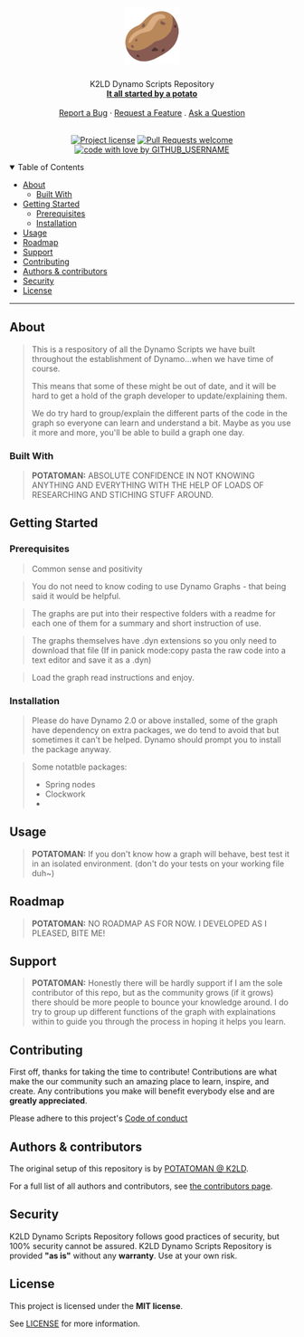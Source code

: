 <h1 align="center">
  <a href="https://github.com/potatoman2023/DynamoScripts">
    <!-- Please provide path to your logo here -->
    <img src="docs/images/potato-svgrepo-com.svg" alt="Logo" width="100" height="100">
  </a>
</h1>

<div align="center">
  K2LD Dynamo Scripts Repository
  <br />
  <a href="#about"><strong>It all started by a potato </strong></a>
  <br />
  <br />
  <a href="https://github.com/GITHUB_USERNAME/REPO_SLUG/issues/new?assignees=&labels=bug&template=01_BUG_REPORT.md&title=bug%3A+">Report a Bug</a>
  ·
  <a href="https://github.com/GITHUB_USERNAME/REPO_SLUG/issues/new?assignees=&labels=enhancement&template=02_FEATURE_REQUEST.md&title=feat%3A+">Request a Feature</a>
  .
  <a href="https://github.com/GITHUB_USERNAME/REPO_SLUG/issues/new?assignees=&labels=question&template=04_SUPPORT_QUESTION.md&title=support%3A+">Ask a Question</a>
</div>

<div align="center">
<br />

[![Project license](https://img.shields.io/badge/license-MIT-a5668b?color=a5668b
)](LICENSE)
[![Pull Requests welcome](https://img.shields.io/badge/PRs-welcome-ff69b4.svg?style=flat-square)](https://github.com/potatoman2023/DynamoScripts/issues?q=is%3Aissue+is%3Aopen+label%3A%22help+wanted%22)
[![code with love by GITHUB_USERNAME](https://img.shields.io/badge/%3C%2F%3E%20with%20%E2%99%A5%20by-POTATOMAN-ff1414.svg?style=flat-square)](https://github.com/potatoman2023)

</div>

<details open="open">
<summary>Table of Contents</summary>

- [About](#about)
  - [Built With](#built-with)
- [Getting Started](#getting-started)
  - [Prerequisites](#prerequisites)
  - [Installation](#installation)
- [Usage](#usage)
- [Roadmap](#roadmap)
- [Support](#support)
- [Contributing](#contributing)
- [Authors \& contributors](#authors--contributors)
- [Security](#security)
- [License](#license)

</details>

---

## About

> This is a respository of all the Dynamo Scripts we have built throughout the establishment of Dynamo...when we have time of course.
>
> This means that some of these might be out of date, and it will be hard to get a hold of the graph developer to update/explaining them. 
>
> We do try hard to group/explain the different parts of the code in the graph so everyone can learn and understand a bit. Maybe as you use it more and more, you'll be able to build a graph one day.


### Built With

> **POTATOMAN:** ABSOLUTE CONFIDENCE IN NOT KNOWING ANYTHING AND EVERYTHING WITH THE HELP OF LOADS OF RESEARCHING AND STICHING STUFF AROUND.

## Getting Started

### Prerequisites

> Common sense and positivity

> You do not need to know coding to use Dynamo Graphs - that being said it would be helpful.

> The graphs are put into their respective folders with a readme for each one of them for a summary and short instruction of use.

> The graphs themselves have .dyn extensions so you only need to download that file (If in panick mode:copy pasta the raw code into a text editor and save it as a .dyn)

> Load the graph read instructions and enjoy.

### Installation

> Please do have Dynamo 2.0 or above installed, some of the graph have dependency on extra packages, we do tend to avoid that but sometimes it can't be helped. Dynamo should prompt you to install the package anyway. 

>Some notatble packages:
> - Spring nodes
> - Clockwork
> - 

## Usage

>**POTATOMAN:** If you don't know how a graph will behave, best test it in an isolated environment. (don't do your tests on your working file duh~)

>

## Roadmap

>**POTATOMAN:** NO ROADMAP AS FOR NOW. I DEVELOPED AS I PLEASED, BITE ME!

## Support

> **POTATOMAN:** Honestly there will be hardly support if I am the sole contributor of this repo, but as the community grows (if it grows) there should be more people to bounce your knowledge around. I do try to group up different functions of the graph with explainations within to guide you through the process in hoping it helps you learn.

## Contributing

First off, thanks for taking the time to contribute! Contributions are what make the our community such an amazing place to learn, inspire, and create. Any contributions you make will benefit everybody else and are **greatly appreciated**.

Please adhere to this project's [Code of conduct](CONTRIBUTING.md)

## Authors & contributors

The original setup of this repository is by [POTATOMAN @ K2LD](https://github.com/potatoman2023).

For a full list of all authors and contributors, see [the contributors page](https://github.com/potatoman2023/DynamoScripts/contributors).

## Security

K2LD Dynamo Scripts Repository follows good practices of security, but 100% security cannot be assured.
K2LD Dynamo Scripts Repository is provided **"as is"** without any **warranty**. Use at your own risk.

## License

This project is licensed under the **MIT license**.

See [LICENSE](LICENSE) for more information.
